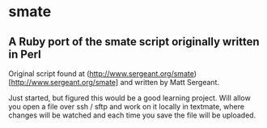# smate
## A Ruby port of the smate script originally written in Perl

Original script found at (http://www.sergeant.org/smate)[http://www.sergeant.org/smate] and written by Matt Sergeant.

Just started, but figured this would be a good learning project. Will allow you open a file over ssh / sftp and work on it locally in textmate, where changes will be watched and each time you save the file will be uploaded.

